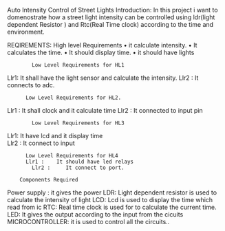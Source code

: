 Auto Intensity Control of Street Lights
Introduction:
In this project i want to  domenostrate  how a street light intensity can be controlled using  ldr(light  dependent Resistor  ) and Rtc(Real Time clock)  according to the time and environment.


REQIREMENTS:
High level Requirements 
•	it calculate intensity.
•	It calculates the time.
•	It should display time.
•	it should have lights



    
            Low Level Requirements for HL1
 Llr1:	  It shall have the light sensor and calculate the intensity. 
 Llr2	 :     It connects to adc.
	  
          Low Level Requirements for HL2.
 Llr1	 :    It shall clock and it calculate time
Llr2 : 	It connected to input pin

            Low Level Requirements for HL3
   Llr1:	     It have lcd and it display time	
   Llr2	:     It connect  to input

          Low Level Requirements for HL4	
          Llr1 :	It should have led relays	
            Llr2 :     It connect to port.

        Components Required
  Power supply :  it gives the  power
LDR:  Light dependent resistor is used to calculate the intensity of light
LCD:   Lcd  is  used   to  display  the  time which read from ic RTC:  Real time clock is used for to calculate the current time.
LED:   It gives the output according to the  input from the cicuits
MICROCONTROLLER:  it is  used to control  all the circuits..

